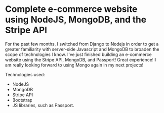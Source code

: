 # Complete e-commerce website using NodeJS, MongoDB, and the Stripe API

For the past few months, I switched from Django to Nodejs in order to get a greater familiarity with server-side Javascript and MongoDB to broaden the scope of technologies I know. I've just finished building an e-commerce website using the Stripe API, MongoDB, and Passport! Great experience! I am really looking forward to using Mongo again in my next projects!

Technologies used:
* NodeJS
* MongoDB
* Stripe API
* Bootstrap
* JS libraries, such as Passport.
